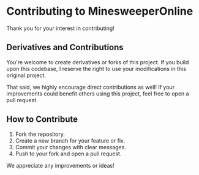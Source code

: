 # Contributing to MinesweeperOnline

Thank you for your interest in contributing!

## Derivatives and Contributions

You're welcome to create derivatives or forks of this project. If you build upon this codebase, I reserve the right to use your modifications in this original project.

That said, we highly encourage direct contributions as well! If your improvements could benefit others using this project, feel free to open a pull request.

## How to Contribute

1. Fork the repository.
2. Create a new branch for your feature or fix.
3. Commit your changes with clear messages.
4. Push to your fork and open a pull request.

We appreciate any improvements or ideas!
